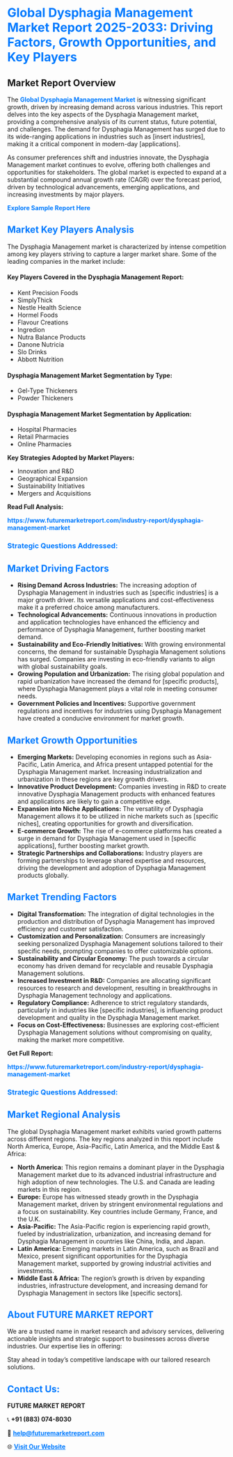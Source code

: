 <h1 style="color: #007BFF;">Global Dysphagia Management Market Report 2025-2033: Driving Factors, Growth Opportunities, and Key Players</h1>

<section id="overview">
<h2>Market Report Overview</h2>
<p>The <a href="https://www.futuremarketreport.com/industry-report/dysphagia-management-market" style="color: #007BFF; text-decoration: none;"><strong>Global Dysphagia Management Market</strong></a> is witnessing significant growth, driven by increasing demand across various industries. This report delves into the key aspects of the Dysphagia Management market, providing a comprehensive analysis of its current status, future potential, and challenges. The demand for Dysphagia Management has surged due to its wide-ranging applications in industries such as [insert industries], making it a critical component in modern-day [applications].</p>
<p>As consumer preferences shift and industries innovate, the Dysphagia Management market continues to evolve, offering both challenges and opportunities for stakeholders. The global market is expected to expand at a substantial compound annual growth rate (CAGR) over the forecast period, driven by technological advancements, emerging applications, and increasing investments by major players.</p>
</section>

<section id="overview">
<p><a href="https://www.futuremarketreport.com/request-sample/reportId=34487" style="color: #007BFF; text-decoration: none;"><strong>Explore Sample Report Here</strong></a></p>
</section>

<section id="key-players">
<h2 style="color: #007BFF;">Market Key Players Analysis</h2>
<p>The Dysphagia Management market is characterized by intense competition among key players striving to capture a larger market share. Some of the leading companies in the market include:</p>
<h4>Key Players Covered in the Dysphagia Management Report:</h4>
<ul><li>Kent Precision Foods</li><li>SimplyThick</li><li>Nestle Health Science</li><li>Hormel Foods</li><li>Flavour Creations</li><li>Ingredion</li><li>Nutra Balance Products</li><li>Danone Nutricia</li><li>Slo Drinks</li><li>Abbott Nutrition</li></ul>
<h4>Dysphagia Management Market Segmentation by Type:</h4>
<ul><li>Gel-Type Thickeners</li><li>Powder Thickeners</li></ul>

<h4>Dysphagia Management Market Segmentation by Application:</h4>
<ul><li>Hospital Pharmacies</li><li>Retail Pharmacies</li><li>Online Pharmacies</li></ul>
<p><strong>Key Strategies Adopted by Market Players:</strong></p>
<ul>
<li>Innovation and R&D</li>
<li>Geographical Expansion</li>
<li>Sustainability Initiatives</li>
<li>Mergers and Acquisitions</li>
</ul>
</section>

<section>
<p><strong>Read Full Analysis: </strong></p><a href="https://www.futuremarketreport.com/industry-report/dysphagia-management-market" style="color: #007BFF; text-decoration: none;"><strong>https://www.futuremarketreport.com/industry-report/dysphagia-management-market</strong></a>
<h3 style="color: #007BFF;">Strategic Questions Addressed:</h3>
</section>

<section id="driving-factors">
<h2 style="color: #007BFF;">Market Driving Factors</h2>
<ul>
<li><strong>Rising Demand Across Industries:</strong> The increasing adoption of Dysphagia Management in industries such as [specific industries] is a major growth driver. Its versatile applications and cost-effectiveness make it a preferred choice among manufacturers.</li>
<li><strong>Technological Advancements:</strong> Continuous innovations in production and application technologies have enhanced the efficiency and performance of Dysphagia Management, further boosting market demand.</li>
<li><strong>Sustainability and Eco-Friendly Initiatives:</strong> With growing environmental concerns, the demand for sustainable Dysphagia Management solutions has surged. Companies are investing in eco-friendly variants to align with global sustainability goals.</li>
<li><strong>Growing Population and Urbanization:</strong> The rising global population and rapid urbanization have increased the demand for [specific products], where Dysphagia Management plays a vital role in meeting consumer needs.</li>
<li><strong>Government Policies and Incentives:</strong> Supportive government regulations and incentives for industries using Dysphagia Management have created a conducive environment for market growth.</li>
</ul>
</section>

<section id="growth-opportunities">
<h2 style="color: #007BFF;">Market Growth Opportunities</h2>
<ul>
<li><strong>Emerging Markets:</strong> Developing economies in regions such as Asia-Pacific, Latin America, and Africa present untapped potential for the Dysphagia Management market. Increasing industrialization and urbanization in these regions are key growth drivers.</li>
<li><strong>Innovative Product Development:</strong> Companies investing in R&D to create innovative Dysphagia Management products with enhanced features and applications are likely to gain a competitive edge.</li>
<li><strong>Expansion into Niche Applications:</strong> The versatility of Dysphagia Management allows it to be utilized in niche markets such as [specific niches], creating opportunities for growth and diversification.</li>
<li><strong>E-commerce Growth:</strong> The rise of e-commerce platforms has created a surge in demand for Dysphagia Management used in [specific applications], further boosting market growth.</li>
<li><strong>Strategic Partnerships and Collaborations:</strong> Industry players are forming partnerships to leverage shared expertise and resources, driving the development and adoption of Dysphagia Management products globally.</li>
</ul>
</section>

<section id="trending-factors">
<h2 style="color: #007BFF;">Market Trending Factors</h2>
<ul>
<li><strong>Digital Transformation:</strong> The integration of digital technologies in the production and distribution of Dysphagia Management has improved efficiency and customer satisfaction.</li>
<li><strong>Customization and Personalization:</strong> Consumers are increasingly seeking personalized Dysphagia Management solutions tailored to their specific needs, prompting companies to offer customizable options.</li>
<li><strong>Sustainability and Circular Economy:</strong> The push towards a circular economy has driven demand for recyclable and reusable Dysphagia Management solutions.</li>
<li><strong>Increased Investment in R&D:</strong> Companies are allocating significant resources to research and development, resulting in breakthroughs in Dysphagia Management technology and applications.</li>
<li><strong>Regulatory Compliance:</strong> Adherence to strict regulatory standards, particularly in industries like [specific industries], is influencing product development and quality in the Dysphagia Management market.</li>
<li><strong>Focus on Cost-Effectiveness:</strong> Businesses are exploring cost-efficient Dysphagia Management solutions without compromising on quality, making the market more competitive.</li>
</ul>
</section>

<section>
<p><strong>Get Full Report: </strong></p><a href="https://www.futuremarketreport.com/industry-report/dysphagia-management-market" style="color: #007BFF; text-decoration: none;"><strong>https://www.futuremarketreport.com/industry-report/dysphagia-management-market</strong></a>
<h3 style="color: #007BFF;">Strategic Questions Addressed:</h3>
</section>


<section id="regional-analysis">
<h2 style="color: #007BFF;">Market Regional Analysis</h2>
<p>The global Dysphagia Management market exhibits varied growth patterns across different regions. The key regions analyzed in this report include North America, Europe, Asia-Pacific, Latin America, and the Middle East & Africa:</p>
<ul>
<li><strong>North America:</strong> This region remains a dominant player in the Dysphagia Management market due to its advanced industrial infrastructure and high adoption of new technologies. The U.S. and Canada are leading markets in this region.</li>
<li><strong>Europe:</strong> Europe has witnessed steady growth in the Dysphagia Management market, driven by stringent environmental regulations and a focus on sustainability. Key countries include Germany, France, and the U.K.</li>
<li><strong>Asia-Pacific:</strong> The Asia-Pacific region is experiencing rapid growth, fueled by industrialization, urbanization, and increasing demand for Dysphagia Management in countries like China, India, and Japan.</li>
<li><strong>Latin America:</strong> Emerging markets in Latin America, such as Brazil and Mexico, present significant opportunities for the Dysphagia Management market, supported by growing industrial activities and investments.</li>
<li><strong>Middle East & Africa:</strong> The region’s growth is driven by expanding industries, infrastructure development, and increasing demand for Dysphagia Management in sectors like [specific sectors].</li>
</ul>
</section>

<footer>
<h2 style="color: #007BFF;">About FUTURE MARKET REPORT</h2>
<p>We are a trusted name in market research and advisory services, delivering actionable insights and strategic support to businesses across diverse industries. Our expertise lies in offering:</p>

<p>Stay ahead in today’s competitive landscape with our tailored research solutions.</p>

<h2 style="color: #007BFF;">Contact Us:</h2>
<p><strong>FUTURE MARKET REPORT</strong></p>
<p>📞 <strong>+91 (883) 074-8030</strong></p>
<p>📧 <strong><a href="mailto:help@futuremarketreport.com" style="color: #007BFF;">help@futuremarketreport.com</a></strong></p>
<p>🌐 <strong><a href="https://www.futuremarketreport.com/" style="color: #007BFF;">Visit Our Website</a></strong></p>
</footer>
